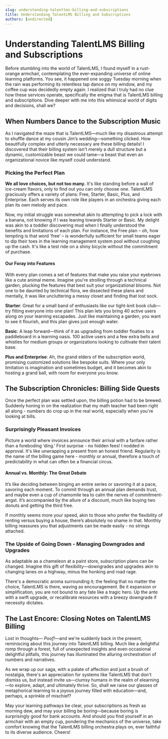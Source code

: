 ```yaml
---
slug: understanding-talentlms-billing-and-subscriptions
title: Understanding TalentLMS Billing and Subscriptions
authors: [undirected]
---
```



# Understanding TalentLMS Billing and Subscriptions

Before stumbling into the world of TalentLMS, I found myself in a rust-orange armchair, contemplating the ever-expanding universe of online learning platforms. You see, it happened one soggy Tuesday morning when the rain was performing its relentless tap dance on my window, and my coffee cup was decidedly empty again. I realized that I truly had no clue how these services operate, specifically the enigma that is TalentLMS billing and subscriptions. Dive deeper with me into this whimsical world of digits and decisions, shall we?

## When Numbers Dance to the Subscription Music

As I navigated the maze that is TalentLMS—much like my disastrous attempt to shuffle dance at my cousin Jim’s wedding—something clicked. How beautifully complex and utterly necessary are these billing details! I discovered that their billing system isn't merely a dull structure but a dynamic, customizable beast we could tame—a beast that even an organizational novice like myself could understand.

### Picking the Perfect Plan

**We all love choices, but not too many.** It's like standing before a wall of ice-cream flavors, only to find out you can only choose one. TalentLMS graciously offers a variety of plans: Free, Starter, Basic, Plus, and Enterprise. Each serves its own role like players in an orchestra giving each plan its own melody and pace.

Now, my initial struggle was somewhat akin to attempting to pick a lock with a banana, not knowing if I was leaning towards Starter or Basic. My delight was akin to a toddler discovering mud when I finally understood the benefits and limitations of each plan. For instance, the Free plan – oh, how tempting is that word ‘free’ – is wonderfully sufficient for small teams eager to dip their toes in the learning management system pool without coughing up the cash. It's like a test ride on a shiny bicycle without the commitment of purchase.

#### Our Foray into Features

With every plan comes a set of features that make you raise your eyebrows like a cute animal meme. Imagine you're strolling through a technical garden, plucking the features that best suit your organizational blooms. Not one to be daunted by technical flora, we dissected these plans and mentally, it was like uncluttering a messy closet and finding that lost sock. 

**Starter**: Great for a small band of enthusiasts like our tight-knit book club—try fitting everyone into one plan! This plan lets you bring 40 active users along on your learning escapades. Just like maintaining a garden, you want to see it flourish, and this plan gives just enough water.

**Basic**: A leap forward—think of it as upgrading from toddler floaties to a paddleboard in a learning oasis. 100 active users and a few extra bells and whistles for medium groups or organizations looking to cultivate their talent base.

**Plus and Enterprise**: Ah, the grand elders of the subscription world, promising customized solutions like bespoke suits. Where your only limitation is imagination and sometimes budget, and it becomes akin to hosting a grand ball, with room for everyone you know.

## The Subscription Chronicles: Billing Side Quests

Once the perfect plan was settled upon, the billing potion had to be brewed. Suddenly honing in on the realization that my math teacher had been right all along - numbers do crop up in the real world, especially when you're looking at bills. 

### Surprisingly Pleasant Invoices

Picture a world where invoices announce their arrival with a fanfare rather than a foreboding ‘ding.’ First surprise - no hidden fees! I nodded in approval. It's like unwrapping a present from an honest friend. Regularity is the name of the billing game here - monthly or annual, therefore a touch of predictability in what can often be a financial circus.

#### Annual vs. Monthly: The Great Debate

It’s like deciding between binging an entire series or savoring it at a pace, savoring each moment. To commit through an annual plan demands trust, and maybe even a cup of chamomile tea to calm the nerves of commitment-angst. It’s accompanied by the allure of a discount, much like buying two donuts and getting the third free. 

If monthly seems more your speed, akin to those who prefer the flexibility of renting versus buying a house, there’s absolutely no shame in that. Monthly billing reassures you that adjustments can be made easily - no strings attached.

### The Upside of Going Down - Managing Downgrades and Upgrades

As adaptable as a chameleon at a paint store, subscription plans can be changed. Imagine this gift of flexibility—downgrades and upgrades akin to changing lanes on a highway, minus the honking and road rage.

There's a democratic aroma surrounding it; the feeling that no matter the choice, TalentLMS is there, waving as encouragement. Be it expansion or simplification, you are not bound to any fate like a tragic hero. Up the ante with a swift upgrade, or recalibrate resources with a breezy downgrade if necessity dictates.

## The Last Encore: Closing Notes on TalentLMS Billing

Lost in thoughts— *Poof!*—and we're suddenly back in the present, reminiscing about this journey into TalentLMS billing. Much like a delightful romp through a forest, full of unexpected insights and even occasional delightful pitfalls, this journey has illuminated the alluring orchestration of numbers and narratives.

As we wrap up our saga, with a palate of affection and just a brush of nostalgia, there's an appreciation for systems like TalentLMS that don't dismiss us, but instead invite us—clumsy humans in the realm of elearning—to explore, adapt, and ultimately thrive. So, shall we raise our glasses of metaphorical learning to a joyous journey filled with education—and, perhaps, a sprinkle of mischief?

May your learning pathways be clear, your subscriptions as fresh as morning dew, and may your billing be boring—because boring is surprisingly good for bank accounts. And should you find yourself in an armchair with an empty cup, pondering the mechanics of the universe, take comfort knowing that the TalentLMS billing orchestra plays on, ever faithful to its diverse audience. Cheers!
